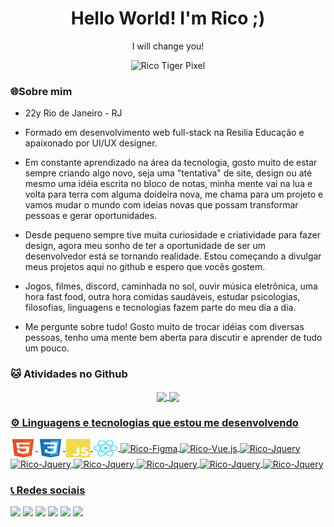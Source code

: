 <h1 align="center">Hello World! I'm Rico ;)</h1>
<p align="center">I will change you!</p>

<div align="center">
<img alt="Rico Tiger Pixel" height="150" src="https://media0.giphy.com/media/IKOAHNRFDHK3QSsokJ/200w.webp?cid=ecf05e47mihvx191ym6p4pffumjk8zmk1riz5z8ws6iv4h63&rid=200w.webp&ct=s">
</div>

<h3> 🌐Sobre mim</h1>
<div>

- 22y Rio de Janeiro - RJ
  
- Formado em desenvolvimento web full-stack na Resilia Educação e apaixonado por UI/UX designer.
  
- Em constante aprendizado na área da tecnologia, gosto muito de estar sempre criando algo novo, seja uma "tentativa" de site, design ou até mesmo uma idéia escrita no bloco de notas, minha mente vai na lua e volta para terra com alguma doideira nova, me chama para um projeto e vamos mudar o mundo com ideias novas que possam transformar pessoas e gerar oportunidades.

- Desde pequeno sempre tive muita curiosidade e criatividade para fazer design, agora meu sonho de ter a oportunidade de ser um desenvolvedor está se tornando realidade. Estou começando a divulgar meus projetos aqui no github e espero que vocês gostem. 

- Jogos, filmes, discord, caminhada no sol, ouvir música eletrônica, uma hora fast food, outra hora comidas saudáveis, estudar psicologias, filosofias, linguagens e tecnologias fazem parte do meu dia a dia.
  
- Me pergunte sobre tudo! Gosto muito de trocar idéias com diversas pessoas, tenho uma mente bem aberta para discutir e aprender de tudo um pouco.
</div>

<h3> 🐱 Atividades no Github</h3>
<div align="center">
  <a href="https://github.com/enricomartins018">
  <img align="center" height="150" src="https://github-readme-stats.vercel.app/api?username=enricomartins018&show_icons=true&theme=dark&include_all_commits=true&count_private=true"/>
  <img align="center" height="150" src="https://github-readme-stats.vercel.app/api/top-langs/?username=enricomartins018&layout=compact&langs_count=7&theme=dark"/>
</div>

<h3>⚙️ Linguagens e tecnologias que estou me desenvolvendo</h3>
<div>
 <img align="center" alt="Rico-HTML" height="30" width="40" src="https://raw.githubusercontent.com/devicons/devicon/master/icons/html5/html5-original.svg">
  <img align="center" alt="Rico-CSS" height="30" width="40" src="https://raw.githubusercontent.com/devicons/devicon/master/icons/css3/css3-original.svg">
  <img align="center" alt="Rico-Js" height="30" width="40" src="https://raw.githubusercontent.com/devicons/devicon/master/icons/javascript/javascript-plain.svg">
  <img align="center" alt="Rico-React" height="30" width="40" src="https://raw.githubusercontent.com/devicons/devicon/master/icons/react/react-original.svg">
  <img align="center" alt="Rico-Figma" height="30" width="40" src="https://cdn.jsdelivr.net/gh/devicons/devicon/icons/figma/figma-original.svg">
  <img align="center" alt="Rico-Vue.js" height="30" width="40" src="https://cdn.jsdelivr.net/gh/devicons/devicon/icons/vuejs/vuejs-original.svg">
  <img align="center" alt="Rico-Jquery" height="30" width="40" src="https://cdn.jsdelivr.net/gh/devicons/devicon/icons/jquery/jquery-original.svg">  
  <img align="center" alt="Rico-Jquery" height="30" width="40" src="https://cdn.jsdelivr.net/gh/devicons/devicon/icons/nodejs/nodejs-original.svg">
  <img align="center" alt="Rico-Jquery" height="30" width="40" src="https://cdn.jsdelivr.net/gh/devicons/devicon/icons/vscode/vscode-original.svg">
  <img align="center" alt="Rico-Jquery" height="30" width="40" src="https://cdn.jsdelivr.net/gh/devicons/devicon/icons/bootstrap/bootstrap-original.svg">
  <img align="center" alt="Rico-Jquery" height="30" width="40" src="https://cdn.jsdelivr.net/gh/devicons/devicon/icons/canva/canva-original.svg">
  <img align="center" alt="Rico-Jquery" height="30" width="40" src="https://cdn.jsdelivr.net/gh/devicons/devicon/icons/photoshop/photoshop-plain.svg" />
</div>

<h3>📞 Redes sociais</h1>

<div>
    <a href="https://github.com/enricomartins018" target="_blank"><img src="https://img.shields.io/badge/GitHub-100000?style=for-the-badge&logo=github&logoColor=white" target="_blank"></a>
    <a href="https://www.linkedin.com/in/enrico-martins018/" target="_blank"><img src="https://img.shields.io/badge/LinkedIn-0077B5?style=for-the-badge&logo=linkedin&logoColor=white" target="_blank"></a>
 	<a href="https://www.codewars.com/users/enricomartins018" target="_blank"><img src="https://img.shields.io/badge/Codewars-B1361E?style=for-the-badge&logo=Codewars&logoColor=white" target="_blank"></a>
    <a href="https://discordapp.com/users/enrico_martins018#2977" target="_blank"><img src="https://img.shields.io/badge/Discord-7289DA?style=for-the-badge&logo=discord&logoColor=white" target="_blank"></a> 
    <a href = "mailto:enrico.martins018@gmail.com"><img src="https://img.shields.io/badge/Gmail-D14836?style=for-the-badge&logo=gmail&logoColor=white" target="_blank"></a>
    <a href="https://api.whatsapp.com/send?phone=5521977081554&text=Ol%c3%a1+enrico%2c+tudo+bem%3f" target="_blank"><img src="https://img.shields.io/badge/WhatsApp-25D366?style=for-the-badge&logo=whatsapp&logoColor=white" target="_blank"></a> 
</div>  
